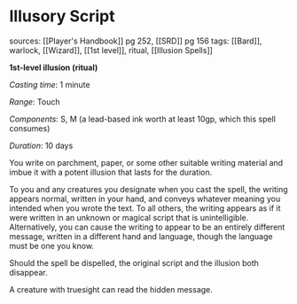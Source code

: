 # Illusory Script
sources: [[Player's Handbook]] pg 252, [[SRD]] pg 156
tags: [[Bard]], warlock, [[Wizard]], [[1st level]], ritual, [[Illusion Spells]]

**1st-level illusion (ritual)**

*Casting time*: 1 minute

*Range*: Touch

*Components*: S, M (a lead-based ink worth at least 10gp, which this spell consumes)

*Duration*: 10 days

You write on parchment, paper, or some other suitable writing material and imbue it with a potent illusion that lasts for the duration.

To you and any creatures you designate when you cast the spell, the writing appears normal, written in your hand, and conveys whatever meaning you intended when you wrote the text. To all others, the writing appears as if it were written in an unknown or magical script that is unintelligible. Alternatively, you can cause the writing to appear to be an entirely different message, written in a different hand and language, though the language must be one you know.

Should the spell be dispelled, the original script and the illusion both disappear.

A creature with truesight can read the hidden message.
